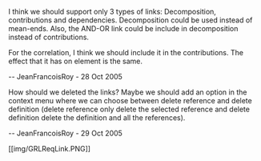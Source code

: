 I think we should support only 3 types of links: Decomposition, contributions and dependencies. Decomposition could be used instead of mean-ends. Also, the AND-OR link could be include in decomposition instead of contributions.

For the correlation, I think we should include it in the contributions. The effect that it has on element is the same.

-- JeanFrancoisRoy - 28 Oct 2005

How should we deleted the links? Maybe we should add an option in the context menu where we can choose between delete reference and delete definition (delete reference only delete the selected reference and delete definition delete the definition and all the references).

-- JeanFrancoisRoy - 29 Oct 2005 

[[img/GRLReqLink.PNG]]